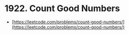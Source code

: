 # 1922. Count Good Numbers

- [https://leetcode.com/problems/count-good-numbers/](https://leetcode.com/problems/count-good-numbers/)

